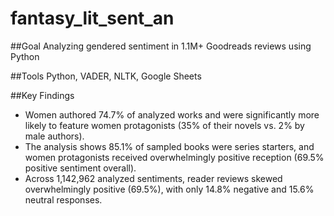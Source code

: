 # fantasy_lit_sent_an

##Goal
Analyzing gendered sentiment in 1.1M+ Goodreads reviews using Python 

##Tools
Python, VADER, NLTK, Google Sheets

##Key Findings
- Women authored 74.7% of analyzed works and were significantly more likely to feature women protagonists (35% of their novels vs. 2% by male authors). 
- The analysis shows 85.1% of sampled books were series starters, and women protagonists received overwhelmingly positive reception (69.5% positive sentiment overall). 
- Across 1,142,962 analyzed sentiments, reader reviews skewed overwhelmingly positive (69.5%), with only 14.8% negative and 15.6% neutral responses.
